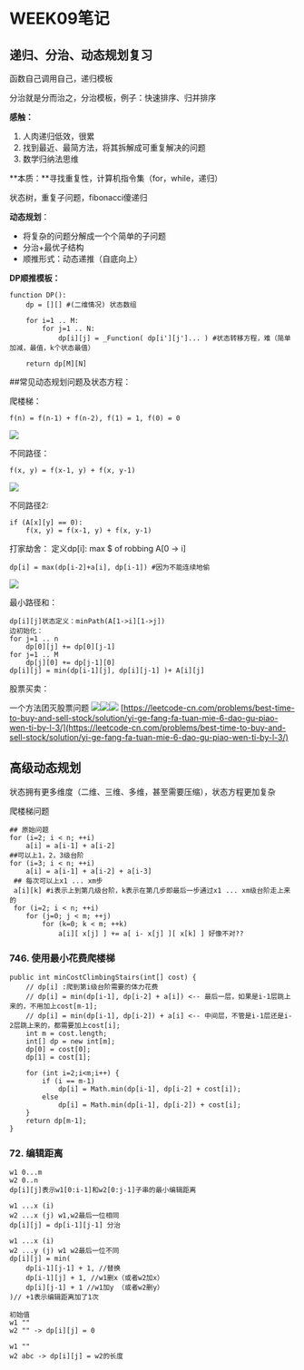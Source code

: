# WEEK09笔记

## 递归、分治、动态规划复习

函数自己调用自己，递归模板

分治就是分而治之，分治模板，例子：快速排序、归并排序

**感触：**

1. 人肉递归低效，很累
2. 找到最近、最简方法，将其拆解成可重复解决的问题
3. 数学归纳法思维

**本质：**寻找重复性，计算机指令集（for，while，递归）

状态树，重复子问题，fibonacci傻递归

**动态规划**：

* 将复杂的问题分解成一个个简单的子问题
* 分治+最优子结构
* 顺推形式：动态递推（自底向上）

**DP顺推模板：**

```
function DP():
	dp = [][] #(二维情况) 状态数组
	
	for i=1 .. M:
		for j=1 .. N:
			dp[i][j] = _Function( dp[i'][j']... ) #状态转移方程，难（简单加减，最值，k个状态最值）
			
	return dp[M][N]
```

##常见动态规划问题及状态方程：

爬楼梯：

	f(n) = f(n-1) + f(n-2), f(1) = 1, f(0) = 0
![](./爬楼梯问题各种解法.PNG)

不同路径：

	f(x, y) = f(x-1, y) + f(x, y-1)
![](./不同路径的动态规划解法.PNG)

不同路径2:

	if (A[x][y] == 0):
		f(x, y) = f(x-1, y) + f(x, y-1)

打家劫舍：
	定义dp[i]: max $ of robbing A[0 -> i]
	
	dp[i] = max(dp[i-2]+a[i], dp[i-1]) #因为不能连续地偷
![](./house_robbing解法.PNG)

最小路径和：

	dp[i][j]状态定义：minPath(A[1->i][1->j])
	边初始化：
	for j=1 .. n
		dp[0][j] += dp[0][j-1]
	for j=1 .. M
		dp[j][0] += dp[j-1][0]
	dp[i][j] = min(dp[i-1][j], dp[i][j-1] )+ A[i][j]
	
股票买卖：

一个方法团灭股票问题
![](./股票买卖问题.PNG)![](./股票买卖问题2.PNG)![](./股票买卖问题3.PNG)
[https://leetcode-cn.com/problems/best-time-to-buy-and-sell-stock/solution/yi-ge-fang-fa-tuan-mie-6-dao-gu-piao-wen-ti-by-l-3/](https://leetcode-cn.com/problems/best-time-to-buy-and-sell-stock/solution/yi-ge-fang-fa-tuan-mie-6-dao-gu-piao-wen-ti-by-l-3/)

## 高级动态规划

状态拥有更多维度（二维、三维、多维，甚至需要压缩），状态方程更加复杂

爬楼梯问题
	
	## 原始问题
	for (i=2; i < n; ++i)
		a[i] = a[i-1] + a[i-2]
	##可以上1，2，3级台阶
	for (i=3; i < n; ++i)
		a[i] = a[i-1] + a[i-2] + a[i-3]
	 ## 每次可以上x1 ... xm步
	 a[i][k] #i表示上到第几级台阶，k表示在第几步即最后一步通过x1 ... xm级台阶走上来的
	 for (i=2; i < n; ++i)
	 	for (j=0; j < m; ++j)
	 		for (k=0; k < m; ++k)
				a[i][ x[j] ] += a[ i- x[j] ][ x[k] ] 好像不对??
				
### 746. 使用最小花费爬楼梯

```
public int minCostClimbingStairs(int[] cost) {
    // dp[i] :爬到第i级台阶需要的体力花费
    // dp[i] = min(dp[i-1], dp[i-2] + a[i]) <-- 最后一层，如果是i-1层跳上来的，不用加上cost[m-1];
    // dp[i] = min(dp[i-1], dp[i-2]) + a[i] <-- 中间层，不管是i-1层还是i-2层跳上来的，都需要加上cost[i];
    int m = cost.length;
    int[] dp = new int[m];
    dp[0] = cost[0];
    dp[1] = cost[1];

    for (int i=2;i<m;i++) {
        if (i == m-1)
            dp[i] = Math.min(dp[i-1], dp[i-2] + cost[i]);
        else
            dp[i] = Math.min(dp[i-1], dp[i-2]) + cost[i];
    }
    return dp[m-1];
}
```
	 
### 72. 编辑距离

	w1 0...m
	w2 0..n
	dp[i][j]表示w1[0:i-1]和w2[0:j-1]子串的最小编辑距离
	
	w1 ...x (i)
	w2 ...x (j) w1,w2最后一位相同
	dp[i][j] = dp[i-1][j-1] 分治
	
	w1 ...x (i)
	w2 ...y (j) w1 w2最后一位不同
	dp[i][j] = min(
		dp[i-1][j-1] + 1, //替换
		dp[i-1][j] + 1, //w1删x（或者w2加x）
		dp[i][j-1] + 1 //w1加y （或者w2删y）
	)// +1表示编辑距离加了1次
	
	初始值
	w1 ""
	w2 "" -> dp[i][j] = 0
	
	w1 ""
	w2 abc -> dp[i][j] = w2的长度
